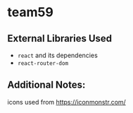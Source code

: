 # team59

## External Libraries Used
* `react` and its dependencies
* `react-router-dom`

## Additional Notes:
icons used from https://iconmonstr.com/